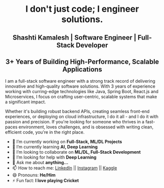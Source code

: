 <h1 align="center">I don't just code; I engineer solutions.</h1>
<h2 align="center">Shashti Kamalesh | Software Engineer | Full-Stack Developer</h2>
<h2 align="center">3+ Years of Building High-Performance, Scalable Applications</h2>

I am a full-stack software engineer with a strong track record of delivering innovative and high-quality software solutions. With 3 years of experience working with curring-edge technologies like Java, Spring Boot, React.js and Microservices, I focus on crafting user-centric, scalable systems that make a significant impact.

Whether it's building robust backend APIs, creating seamless front-end experiences, or deploying on cloud infrastructure, I do it all - and I do it with passion and precision. If you're looking for someone who thrives in a fast-paces environment, loves challenges, and is obsessed with writing clean, efficient code, you're in the right place.


- 🔭 I’m currently working on <strong>Full-Stack, ML/DL Projects</strong>
- 🌱 I’m currently learning <strong>AI, Deep Learning</strong>
- 👯 I’m looking to collaborate on <strong>ML/DL, Full-Stack Development</strong>
- 🤔 I’m looking for help with <strong>Deep Learning</strong>
- 💬 Ask me about <strong>anything...</strong>
- 📫 How to reach me: [LinkedIn](https://www.linkedin.com/in/shashti-kamalesh-n-m) || [Instagram](https://www.instagram.com/shash.007/) || [Kaggle](https://www.kaggle.com/shashtikamaleshnm)
- 😄 Pronouns: <strong>He/Him</strong>
- ⚡ Fun fact: <strong>I love playing Cricket</strong>



